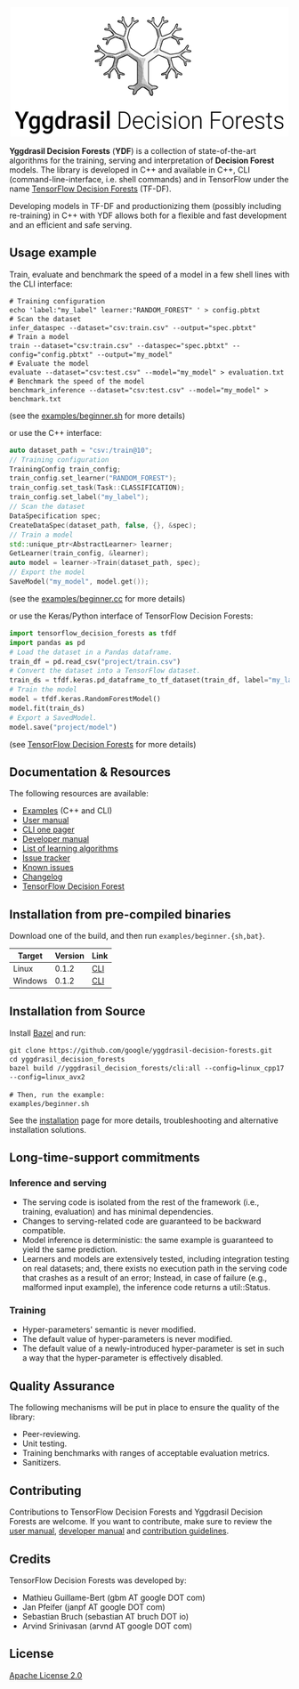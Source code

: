 <p align="center">
<img src="documentation/image/logo.png"  />
</p>

**Yggdrasil Decision Forests** (**YDF**) is a collection of state-of-the-art
algorithms for the training, serving and interpretation of **Decision Forest**
models. The library is developed in C++ and available in C++, CLI
(command-line-interface, i.e. shell commands) and in TensorFlow under the name
[TensorFlow Decision Forests](https://github.com/tensorflow/decision-forests)
(TF-DF).

Developing models in TF-DF and productionizing them (possibly including
re-training) in C++ with YDF allows both for a flexible and fast development and
an efficient and safe serving.

## Usage example

Train, evaluate and benchmark the speed of a model in a few shell lines with the
CLI interface:

```shell
# Training configuration
echo 'label:"my_label" learner:"RANDOM_FOREST" ' > config.pbtxt
# Scan the dataset
infer_dataspec --dataset="csv:train.csv" --output="spec.pbtxt"
# Train a model
train --dataset="csv:train.csv" --dataspec="spec.pbtxt" --config="config.pbtxt" --output="my_model"
# Evaluate the model
evaluate --dataset="csv:test.csv" --model="my_model" > evaluation.txt
# Benchmark the speed of the model
benchmark_inference --dataset="csv:test.csv" --model="my_model" > benchmark.txt
```

(see the [examples/beginner.sh](examples/beginner.sh) for more details)

or use the C++ interface:

```c++
auto dataset_path = "csv:/train@10";
// Training configuration
TrainingConfig train_config;
train_config.set_learner("RANDOM_FOREST");
train_config.set_task(Task::CLASSIFICATION);
train_config.set_label("my_label");
// Scan the dataset
DataSpecification spec;
CreateDataSpec(dataset_path, false, {}, &spec);
// Train a model
std::unique_ptr<AbstractLearner> learner;
GetLearner(train_config, &learner);
auto model = learner->Train(dataset_path, spec);
// Export the model
SaveModel("my_model", model.get());
```

(see the [examples/beginner.cc](examples/beginner.cc) for more details)

or use the Keras/Python interface of TensorFlow Decision Forests:

```python
import tensorflow_decision_forests as tfdf
import pandas as pd
# Load the dataset in a Pandas dataframe.
train_df = pd.read_csv("project/train.csv")
# Convert the dataset into a TensorFlow dataset.
train_ds = tfdf.keras.pd_dataframe_to_tf_dataset(train_df, label="my_label")
# Train the model
model = tfdf.keras.RandomForestModel()
model.fit(train_ds)
# Export a SavedModel.
model.save("project/model")
```

(see
[TensorFlow Decision Forests](https://github.com/tensorflow/decision-forests)
for more details)

## Documentation & Resources

The following resources are available:

-   [Examples](examples) (C++ and CLI)
-   [User manual](documentation/user_manual.md)
-   [CLI one pager](documentation/cli.txt)
-   [Developer manual](documentation/developer_manual.md)
-   [List of learning algorithms](documentation/learners.md)
-   [Issue tracker](https://github.com/google/yggdrasil-decision-forests/issues)
-   [Known issues](documentation/known_issues.md)
-   [Changelog](CHANGELOG.md)
-   [TensorFlow Decision Forest](https://github.com/tensorflow/decision-forests)

## Installation from pre-compiled binaries

Download one of the build, and then run `examples/beginner.{sh,bat}`.

Target  | Version | Link
------- | ------- | ----
Linux   | 0.1.2   | [CLI](https://github.com/google/yggdrasil-decision-forests/releases/download/0.1.2/cli_linux.zip)
Windows | 0.1.2   | [CLI](https://github.com/google/yggdrasil-decision-forests/releases/download/0.1.2/cli_windows.zip)

## Installation from Source

Install [Bazel](https://docs.bazel.build/versions/4.0.0/getting-started.html)
and run:

```shell
git clone https://github.com/google/yggdrasil-decision-forests.git
cd yggdrasil_decision_forests
bazel build //yggdrasil_decision_forests/cli:all --config=linux_cpp17 --config=linux_avx2

# Then, run the example:
examples/beginner.sh
```

See the [installation](documentation/installation.md) page for more details,
troubleshooting and alternative installation solutions.

## Long-time-support commitments

### Inference and serving

-   The serving code is isolated from the rest of the framework (i.e., training,
    evaluation) and has minimal dependencies.
-   Changes to serving-related code are guaranteed to be backward compatible.
-   Model inference is deterministic: the same example is guaranteed to yield
    the same prediction.
-   Learners and models are extensively tested, including integration testing on
    real datasets; and, there exists no execution path in the serving code that
    crashes as a result of an error; Instead, in case of failure (e.g.,
    malformed input example), the inference code returns a util::Status.

### Training

-   Hyper-parameters' semantic is never modified.
-   The default value of hyper-parameters is never modified.
-   The default value of a newly-introduced hyper-parameter is set in such a way
    that the hyper-parameter is effectively disabled.

## Quality Assurance

The following mechanisms will be put in place to ensure the quality of the
library:

-   Peer-reviewing.
-   Unit testing.
-   Training benchmarks with ranges of acceptable evaluation metrics.
-   Sanitizers.

## Contributing

Contributions to TensorFlow Decision Forests and Yggdrasil Decision Forests are
welcome. If you want to contribute, make sure to review the
[user manual](documentation/user_manual.md),
[developer manual](documentation/developer_manual.md) and
[contribution guidelines](CONTRIBUTING.md).

## Credits

TensorFlow Decision Forests was developed by:

-   Mathieu Guillame-Bert (gbm AT google DOT com)
-   Jan Pfeifer (janpf AT google DOT com)
-   Sebastian Bruch (sebastian AT bruch DOT io)
-   Arvind Srinivasan (arvnd AT google DOT com)

## License

[Apache License 2.0](LICENSE)
